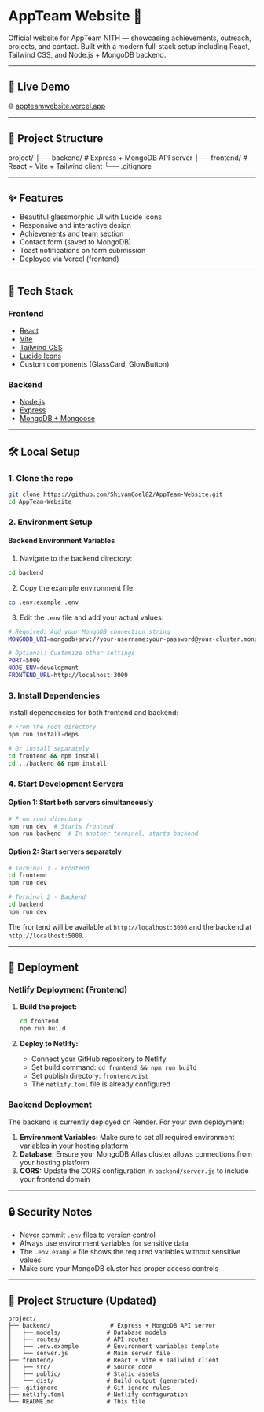 # AppTeam Website 🚀

Official website for AppTeam NITH — showcasing achievements, outreach, projects, and contact. Built with a modern full-stack setup including React, Tailwind CSS, and Node.js + MongoDB backend.

---

## 🔗 Live Demo

🌐 [appteamwebsite.vercel.app](https://appteamwebsite.vercel.app)

---

## 📁 Project Structure
project/
├── backend/ # Express + MongoDB API server
├── frontend/ # React + Vite + Tailwind client
└── .gitignore

---

## ✨ Features

- Beautiful glassmorphic UI with Lucide icons
- Responsive and interactive design
- Achievements and team section
- Contact form (saved to MongoDB)
- Toast notifications on form submission
- Deployed via Vercel (frontend)

---

## 🚀 Tech Stack

### Frontend
- [React](https://react.dev/)
- [Vite](https://vitejs.dev/)
- [Tailwind CSS](https://tailwindcss.com/)
- [Lucide Icons](https://lucide.dev/)
- Custom components (GlassCard, GlowButton)

### Backend
- [Node.js](https://nodejs.org/)
- [Express](https://expressjs.com/)
- [MongoDB + Mongoose](https://mongoosejs.com/)

---

## 🛠️ Local Setup

### 1. Clone the repo

```bash
git clone https://github.com/ShivamGoel82/AppTeam-Website.git
cd AppTeam-Website
```

### 2. Environment Setup

#### Backend Environment Variables
1. Navigate to the backend directory:
```bash
cd backend
```

2. Copy the example environment file:
```bash
cp .env.example .env
```

3. Edit the `.env` file and add your actual values:
```bash
# Required: Add your MongoDB connection string
MONGODB_URI=mongodb+srv://your-username:your-password@your-cluster.mongodb.net/your-database

# Optional: Customize other settings
PORT=5000
NODE_ENV=development
FRONTEND_URL=http://localhost:3000
```

### 3. Install Dependencies

Install dependencies for both frontend and backend:
```bash
# From the root directory
npm run install-deps

# Or install separately
cd frontend && npm install
cd ../backend && npm install
```

### 4. Start Development Servers

#### Option 1: Start both servers simultaneously
```bash
# From root directory
npm run dev  # Starts frontend
npm run backend  # In another terminal, starts backend
```

#### Option 2: Start servers separately
```bash
# Terminal 1 - Frontend
cd frontend
npm run dev

# Terminal 2 - Backend
cd backend
npm run dev
```

The frontend will be available at `http://localhost:3000` and the backend at `http://localhost:5000`.

---

## 🚀 Deployment

### Netlify Deployment (Frontend)

1. **Build the project:**
   ```bash
   cd frontend
   npm run build
   ```

2. **Deploy to Netlify:**
   - Connect your GitHub repository to Netlify
   - Set build command: `cd frontend && npm run build`
   - Set publish directory: `frontend/dist`
   - The `netlify.toml` file is already configured

### Backend Deployment

The backend is currently deployed on Render. For your own deployment:

1. **Environment Variables:** Make sure to set all required environment variables in your hosting platform
2. **Database:** Ensure your MongoDB Atlas cluster allows connections from your hosting platform
3. **CORS:** Update the CORS configuration in `backend/server.js` to include your frontend domain

---

## 🔒 Security Notes

- Never commit `.env` files to version control
- Always use environment variables for sensitive data
- The `.env.example` file shows the required variables without sensitive values
- Make sure your MongoDB cluster has proper access controls

---

## 📁 Project Structure (Updated)
```
project/
├── backend/                 # Express + MongoDB API server
│   ├── models/             # Database models
│   ├── routes/             # API routes
│   ├── .env.example        # Environment variables template
│   └── server.js           # Main server file
├── frontend/               # React + Vite + Tailwind client
│   ├── src/                # Source code
│   ├── public/             # Static assets
│   └── dist/               # Build output (generated)
├── .gitignore              # Git ignore rules
├── netlify.toml            # Netlify configuration
└── README.md               # This file
```
